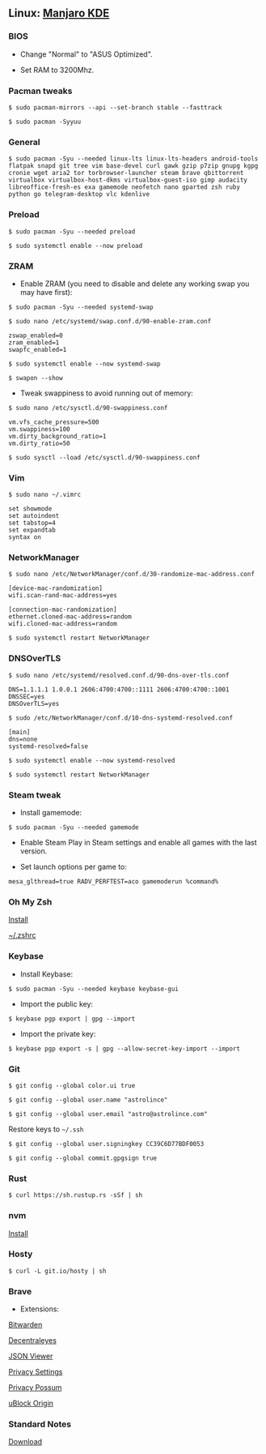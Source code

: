 ## Linux: [Manjaro KDE](https://manjaro.org/downloads/official/kde/)

### BIOS

- Change "Normal" to "ASUS Optimized".

- Set RAM to 3200Mhz.

### Pacman tweaks

`$ sudo pacman-mirrors --api --set-branch stable --fasttrack`

`$ sudo pacman -Syyuu`

### General

`$ sudo pacman -Syu --needed linux-lts linux-lts-headers android-tools flatpak snapd git tree vim base-devel curl gawk gzip p7zip gnupg kgpg cronie wget aria2 tor torbrowser-launcher steam brave qbittorrent virtualbox virtualbox-host-dkms virtualbox-guest-iso gimp audacity libreoffice-fresh-es exa gamemode neofetch nano gparted zsh ruby python go telegram-desktop vlc kdenlive`

### Preload

`$ sudo pacman -Syu --needed preload`

`$ sudo systemctl enable --now preload`

### ZRAM

- Enable ZRAM (you need to disable and delete any working swap you may have first):

`$ sudo pacman -Syu --needed systemd-swap`

`$ sudo nano /etc/systemd/swap.conf.d/90-enable-zram.conf`

    zswap_enabled=0
    zram_enabled=1
    swapfc_enabled=1

`$ sudo systemctl enable --now systemd-swap`

`$ swapon --show`

- Tweak swappiness to avoid running out of memory:

`$ sudo nano /etc/sysctl.d/90-swappiness.conf`

    vm.vfs_cache_pressure=500
    vm.swappiness=100
    vm.dirty_background_ratio=1
    vm.dirty_ratio=50

`$ sudo sysctl --load /etc/sysctl.d/90-swappiness.conf`

### Vim

`$ sudo nano ~/.vimrc`

    set showmode
    set autoindent
    set tabstop=4
    set expandtab
    syntax on

### NetworkManager

`$ sudo nano /etc/NetworkManager/conf.d/30-randomize-mac-address.conf`

    [device-mac-randomization]
    wifi.scan-rand-mac-address=yes
    
    [connection-mac-randomization]
    ethernet.cloned-mac-address=random
    wifi.cloned-mac-address=random

`$ sudo systemctl restart NetworkManager`

### DNSOverTLS

`$ sudo nano /etc/systemd/resolved.conf.d/90-dns-over-tls.conf`

    DNS=1.1.1.1 1.0.0.1 2606:4700:4700::1111 2606:4700:4700::1001
    DNSSEC=yes
    DNSOverTLS=yes

`$ sudo /etc/NetworkManager/conf.d/10-dns-systemd-resolved.conf`

    [main]
    dns=none
    systemd-resolved=false

`$ sudo systemctl enable --now systemd-resolved`

`$ sudo systemctl restart NetworkManager`

### Steam tweak

- Install gamemode:

`$ sudo pacman -Syu --needed gamemode`

- Enable Steam Play in Steam settings and enable all games with the last version.

- Set launch options per game to:

`mesa_glthread=true RADV_PERFTEST=aco gamemoderun %command%`

### Oh My Zsh

[Install](https://github.com/robbyrussell/oh-my-zsh#basic-installation)

[~/.zshrc](https://raw.githubusercontent.com/astrolince/configs/master/~/.zshrc)

### Keybase

- Install Keybase:

`$ sudo pacman -Syu --needed keybase keybase-gui`

- Import the public key:

`$ keybase pgp export | gpg --import`

- Import the private key:

`$ keybase pgp export -s | gpg --allow-secret-key-import --import`

### Git

`$ git config --global color.ui true`

`$ git config --global user.name "astrolince"`

`$ git config --global user.email "astro@astrolince.com"`

Restore keys to `~/.ssh`

`$ git config --global user.signingkey CC39C6D77BDF0053`

`$ git config --global commit.gpgsign true`

### Rust

`$ curl https://sh.rustup.rs -sSf | sh`

### nvm

[Install](https://github.com/nvm-sh/nvm#install--update-script)

### Hosty

`$ curl -L git.io/hosty | sh`

### Brave

- Extensions:

[Bitwarden](https://chrome.google.com/webstore/detail/bitwarden-free-password-m/nngceckbapebfimnlniiiahkandclblb)

[Decentraleyes](https://chrome.google.com/webstore/detail/decentraleyes/ldpochfccmkkmhdbclfhpagapcfdljkj)

[JSON Viewer](https://chrome.google.com/webstore/detail/json-viewer/gbmdgpbipfallnflgajpaliibnhdgobh)

[Privacy Settings](https://chrome.google.com/webstore/detail/privacy-settings/ijadljdlbkfhdoblhaedfgepliodmomj)

[Privacy Possum](https://chrome.google.com/webstore/detail/privacy-possum/ommfjecdpepadiafbnidoiggfpbnkfbj)

[uBlock Origin](https://chrome.google.com/webstore/detail/ublock-origin/cjpalhdlnbpafiamejdnhcphjbkeiagm)

### Standard Notes

[Download](https://standardnotes.org/extensions?downloaded=linux)
